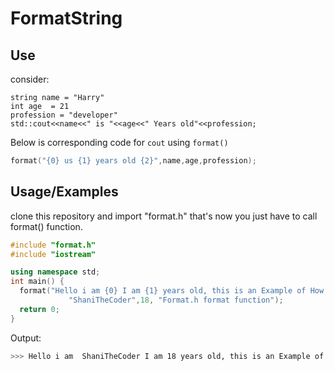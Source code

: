 # FormatString

## Use

consider:

```**cpp**
string name = "Harry"
int age  = 21
profession = "developer"
std::cout<<name<<" is "<<age<<" Years old"<<profession;
```

Below is corresponding code for `cout` using `format()`

```cpp
format("{0} us {1} years old {2}",name,age,profession);
```

## Usage/Examples

clone this repository and import "format.h"
that's now you just have to call format() function.

```cpp
#include "format.h"
#include "iostream"

using namespace std;
int main() {
  format("Hello i am {0} I am {1} years old, this is an Example of How you can use {2} ",
             "ShaniTheCoder",18, "Format.h format function");
  return 0;
}
```

Output:

```bash
>>> Hello i am  ShaniTheCoder I am 18 years old, this is an Example of How you can use  Format.h format function
```
